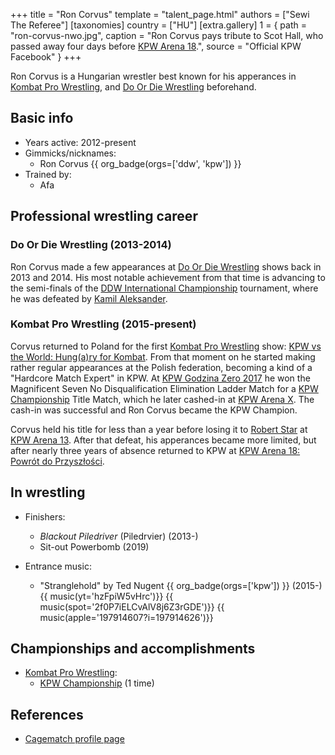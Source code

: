 +++
title = "Ron Corvus"
template = "talent_page.html"
authors = ["Sewi The Referee"]
[taxonomies]
country = ["HU"]
[extra.gallery]
1 = { path = "ron-corvus-nwo.jpg", caption = "Ron Corvus pays tribute to Scot Hall, who passed away four days before [KPW Arena 18](@/e/kpw/2022-03-18-kpw-arena-18-powrot-do-przyszlosci.md).", source = "Official KPW Facebook" }
+++

Ron Corvus is a Hungarian wrestler best known for his apperances in [Kombat Pro Wrestling](@/o/kpw.md), and [Do Or Die Wrestling](@/o/ddw.md) beforehand.

## Basic info

* Years active: 2012-present
* Gimmicks/nicknames:
  - Ron Corvus {{ org_badge(orgs=['ddw', 'kpw']) }}
* Trained by:
  - Afa

## Professional wrestling career

### Do Or Die Wrestling (2013-2014)

Ron Corvus made a few appearances at [Do Or Die Wrestling](@/o/ddw.md) shows back in 2013 and 2014. His most notable achievement from that time is advancing to the semi-finals of the [DDW International Championship](@/c/ddw-international-championship.md) tournament, where he was defeated by [Kamil Aleksander](@/w/kamil-aleksander.md).

### Kombat Pro Wrestling (2015-present)

Corvus returned to Poland for the first [Kombat Pro Wrestling](@/o/kpw.md) show: [KPW vs the World: Hung(a)ry for Kombat](@/e/kpw/2015-11-14-kpw-vs-the-world-hungary-for-kombat.md). From that moment on he started making rather regular appearances at the Polish federation, becoming a kind of a "Hardcore Match Expert" in KPW. At [KPW Godzina Zero 2017](@/e/kpw/2017-08-12-kpw-godzina-zero-2017.md) he won the Magnificent Seven No Disqualification Elimination Ladder Match for a [KPW Championship](@/c/kpw-championship.md) Title Match, which he later cashed-in at [KPW Arena X](@/e/kpw/2018-05-26-kpw-arena-x-kawaleria-vs-sojusz.md). The cash-in was successful and Ron Corvus became the KPW Champion.

Corvus held his title for less than a year before losing it to [Robert Star](@/w/robert-star.md) at [KPW Arena 13](@/e/kpw/2019-04-05-kpw-arena-13-capo-di-tutti-capi.md). After that defeat, his apperances became more limited, but after nearly three years of absence returned to KPW at [KPW Arena 18: Powrót do Przyszłości](@/e/kpw/2022-03-18-kpw-arena-18-powrot-do-przyszlosci.md).

## In wrestling

* Finishers:
  - _Blackout Piledriver_ (Piledrvier) (2013-)
  - Sit-out Powerbomb (2019)

* Entrance music:
  - "Stranglehold" by Ted Nugent
 {{ org_badge(orgs=['kpw']) }} (2015-) <br>
 {{ music(yt='hzFpiW5vHrc')}}
 {{ music(spot='2f0P7iELCvAlV8j6Z3rGDE')}}
 {{ music(apple='197914607?i=197914626')}}

## Championships and accomplishments

* [Kombat Pro Wrestling](@/o/kpw.md):
  - [KPW Championship](@/c/kpw-championship.md) (1 time)

## References

* [Cagematch profile page](https://www.cagematch.net/?id=2&nr=15074)
